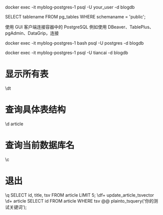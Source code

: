 docker exec -it myblog-postgres-1 psql -U your_user -d blogdb

SELECT tablename FROM pg_tables WHERE schemaname = 'public';

使用 GUI 客户端连接容器中的 PostgreSQL
例如使用 DBeaver、TablePlus、pgAdmin、DataGrip，连接

docker exec -it myblog-postgres-1 bash
psql -U postgres -d blogdb

docker exec -it myblog-postgres-1 psql -U tiancai -d blogdb
#  显示所有表
\dt
# 查询具体表结构
\d article
# 查询当前数据库名
\c
# 退出
\q
SELECT id, title, tsv FROM article LIMIT 5;
\df+ update_article_tsvector
\d+ article
SELECT id FROM article WHERE tsv @@ plainto_tsquery('你的测试关键词');

